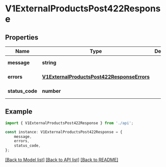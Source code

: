 # V1ExternalProductsPost422Response


## Properties

Name | Type | Description | Notes
------------ | ------------- | ------------- | -------------
**message** | **string** |  | [default to undefined]
**errors** | [**V1ExternalProductsPost422ResponseErrors**](V1ExternalProductsPost422ResponseErrors.md) |  | [default to undefined]
**status_code** | **number** |  | [default to undefined]

## Example

```typescript
import { V1ExternalProductsPost422Response } from './api';

const instance: V1ExternalProductsPost422Response = {
    message,
    errors,
    status_code,
};
```

[[Back to Model list]](../README.md#documentation-for-models) [[Back to API list]](../README.md#documentation-for-api-endpoints) [[Back to README]](../README.md)
